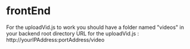 # frontEnd
For the uploadVid.js to work you should have a folder named "videos" in your backend root directory
URL for the uploadVid.js : http://yourIPAddress:portAddress/video
